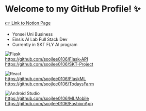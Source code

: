 # Welcome to my GitHub Profile! ✨  

[👉 Link to Notion Page](https://www.notion.so/soojlee0106/59b3bc08148b49c681fe7f07bdfb030f)

- Yonsei Uni Business
- Einsis AI Lab Full Stack Dev
- Currently in SKT FLY AI program

![Flask](https://img.shields.io/badge/flask-%23000.svg?style=for-the-badge&logo=flask&logoColor=white)  
https://github.com/soojlee0106/Flask-API  
https://github.com/soojlee0106/SKT-Project  

![React](https://img.shields.io/badge/react-%2320232a.svg?style=for-the-badge&logo=react&logoColor=%2361DAFB)  
https://github.com/soojlee0106/FlaskML  
https://github.com/soojlee0106/TodaysFarm

![Android Studio](https://img.shields.io/badge/Android%20Studio-3DDC84.svg?style=for-the-badge&logo=android-studio&logoColor=white)  
https://github.com/soojlee0106/MLMobile  
https://github.com/soojlee0106/FashionApp  
